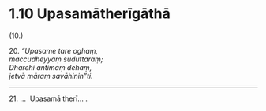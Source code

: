 # 1.10 Upasamātherīgāthā

(10.)

20\. _“Upasame tare oghaṃ,_  
_maccudheyyaṃ suduttaraṃ;_  
_Dhārehi antimaṃ dehaṃ,_  
_jetvā māraṃ savāhinin”ti._  

---

21\. …  Upasamā therī… .
